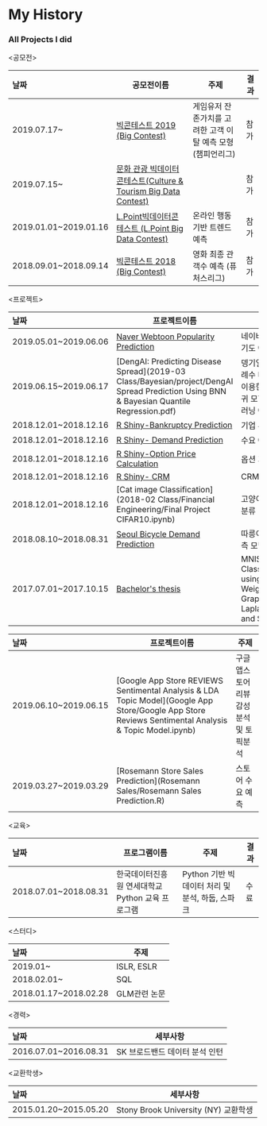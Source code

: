 # My History
### All Projects I did 

<공모전>

| 날짜                    | 공모전이름                                    | 주제     | 결과   |
| :--------------------- | ---------------------------------------- | ------ | ---- |
|2019.07.17~ | [빅콘테스트 2019 (Big Contest)](https://github.com/serah1107/Big-Contest.git) | 게임유저 잔존가치를 고려한 고객 이탈 예측 모형 (챔피언리그)| 참가   
|2019.07.15~| [문화 관광 빅데이터 콘테스트(Culture & Tourism Big Data Contest)]() |  | 참가  
|2019.01.01~2019.01.16 | [L.Point빅데이터콘테스트 (L.Point Big Data Contest)](https://github.com/serah1107/Contests/tree/master/Lpoint%20Trend%20Prediction%20based%20on%20Online%20Behavior) | 온라인 행동 기반 트렌드 예측 | 참가   
|2018.09.01~2018.09.14 | [빅콘테스트 2018 (Big Contest)](https://github.com/serah1107/Contests/tree/master/Big%20Contest%202018_Movies%20Demand%20Prediction) | 영화 최종 관객수 예측 (퓨처스리그) | 참가   

<프로젝트>

| 날짜                    | 프로젝트이름                                    |주제     | 
| :--------------------- | ---------------------------------------- | ------ |
|2019.05.01~2019.06.06 | [Naver Webtoon Popularity Prediction](https://github.com/serah1107/Statistics-Graduate/tree/master/2019-03%20Class/Data%20Mining/NAVER%20Webtoon%20Popularity%20Prediction%20(Team%20Project)) | 네이버웹툰 인기도 예측|
|2019.06.15~2019.06.17 | [DengAI: Predicting Disease Spread](2019-03 Class/Bayesian/project/DengAI Spread Prediction Using BNN & Bayesian Quantile Regression.pdf) | 뎅기열 확산 사례수 데이터를 이용한 분위 회귀 모형 및 머신러닝 예측|
|2018.12.01~2018.12.16 | [R Shiny-Bankruptcy Prediction](https://pphonyohyeyun.shinyapps.io/bankruptcy_ohy/) | 기업 부도 예측|
|2018.12.01~2018.12.16 | [R Shiny- Demand Prediction](https://pphonyohyeyun.shinyapps.io/demand_ohy/) | 수요 예측|
|2018.12.01~2018.12.16 | [R Shiny-Option Price Calculation](https://pphonyohyeyun.shinyapps.io/option_hy/) | 옵션 가격 계산|
|2018.12.01~2018.12.16 | [R Shiny- CRM](https://pphonyohyeyun.shinyapps.io/crm_ohy/) | CRM|
|2018.12.01~2018.12.16  | [Cat image Classification](2018-02 Class/Financial Engineering/Final Project CIFAR10.ipynb) | 고양이 이미지 분류
|2018.08.10~2018.08.31 | [Seoul Bicycle Demand Prediction](https://github.com/serah1107/Education/tree/master/Python%20Education%20Program%202018/%EB%94%B0%EB%A6%89%EC%9D%B4%20Project) | 따릉이 수요 예측 모델 개발|
|2017.07.01~2017.10.15 | [Bachelor's thesis]() | MNIST Classification using Weighted Graph Laplacian and SVD|

<Kaggle>

| 날짜                    | 프로젝트이름                                    |주제     | 
| :--------------------- | ---------------------------------------- | ------ |
|2019.06.10~2019.06.15| [Google App Store REVIEWS Sentimental Analysis & LDA Topic Model](Google App Store/Google App Store Reviews Sentimental Analysis & Topic Model.ipynb) | 구글 앱스토어 리뷰 감성분석 및 토픽분석|
|2019.03.27~2019.03.29| [Rosemann Store Sales Prediction](Rosemann Sales/Rosemann Sales Prediction.R) | 스토어 수요 예측|

<교육>

| 날짜                    | 프로그램이름                                  | 주제     | 결과   |
| :--------------------- | ---------------------------------------- | ------ | ---- |
|2018.07.01~2018.08.31 | 한국데이터진흥원 연세대학교 Python 교육 프로그램 | Python 기반 빅데이터 처리 및 분석, 하둡, 스파크 | 수료 |


<스터디>

| 날짜                    | 주제                                 | 
| :--------------------- | ---------------------------------------- | 
|2019.01~ | ISLR, ESLR
|2018.02.01~ | SQL
|2018.01.17~2018.02.28 | GLM관련 논문


<경력>

| 날짜                    | 세부사항                                 | 
| :--------------------- | ---------------------------------------- | 
|2016.07.01~2016.08.31 | SK 브로드밴드 데이터 분석 인턴 

<교환학생>

| 날짜                    | 세부사항                                 | 
| :--------------------- | ---------------------------------------- | 
|2015.01.20~2015.05.20 | Stony Brook University (NY) 교환학생


